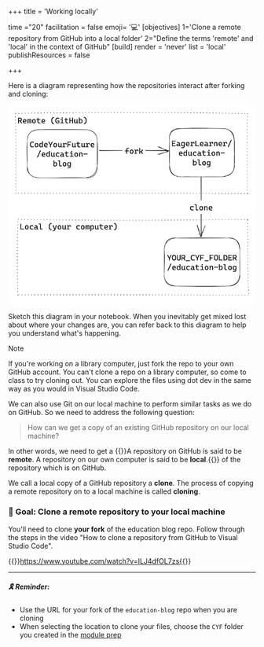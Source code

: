 +++
title = 'Working locally'

time ="20"
facilitation = false
emoji= '💻'
[objectives]
    1='Clone a remote repository from GitHub into a local folder'
    2="Define the terms 'remote' and 'local' in the context of GitHub"
[build]
  render = 'never'
  list = 'local'
  publishResources = false

+++

Here is a diagram representing how the repositories interact after forking and cloning:

![fork-and-clone-diagram](fork-and-clone-diagram.png)

Sketch this diagram in your notebook. When you inevitably get mixed lost about where your changes are, you can refer back to this diagram to help you understand what's happening.

> [!NOTE]
> If you're working on a library computer, just fork the repo to your own GitHub account. You can't clone a repo on a library computer, so come to class to try cloning out. You can explore the files using dot dev in the same way as you would in Visual Studio Code.

We can also use Git on our local machine to perform similar tasks as we do on GitHub. So we need to address the following question:

> How can we get a copy of an existing GitHub repository on our local machine?

In other words, we need to get a {{<tooltip title="local copy">}}A repository on GitHub is said to be **remote**. A repository on our own computer is said to be **local**.{{</tooltip>}} of the repository which is on GitHub.

We call a local copy of a GitHub repository a **clone**. The process of copying a remote repository on to a local machine is called **cloning**.

### 🎯 Goal: Clone a remote repository to your local machine

You'll need to clone **your fork** of the education blog repo. Follow through the steps in the video "How to clone a repository from GitHub to Visual Studio Code".

{{<youtube>}}https://www.youtube.com/watch?v=ILJ4dfOL7zs{{</youtube>}}

<hr>

##### 🎗️ Reminder:

- Use the URL for your fork of the `education-blog` repo when you are cloning
- When selecting the location to clone your files, choose the `CYF` folder you created in the [module prep](/user-data/prep/#create-cyf-folder)
